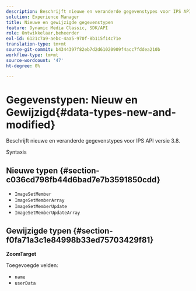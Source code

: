 ```yaml
---
description: Beschrijft nieuwe en veranderde gegevenstypes voor IPS API versie 3.8.
solution: Experience Manager
title: Nieuwe en gewijzigde gegevenstypen
feature: Dynamic Media Classic, SDK/API
role: Ontwikkelaar,beheerder
exl-id: 6121c7a9-aebc-4aa5-970f-8b115f14c71e
translation-type: tm+mt
source-git-commit: b4344397f82eb7d2d61020909f4acc7fddea210b
workflow-type: tm+mt
source-wordcount: '47'
ht-degree: 0%

---
```


# Gegevenstypen: Nieuw en Gewijzigd{#data-types-new-and-modified}

Beschrijft nieuwe en veranderde gegevenstypes voor IPS API versie 3.8.

Syntaxis

## Nieuwe typen {#section-c036cd798fb44d6bad7e7b3591850cdd}

* `ImageSetMember`
* `ImageSetMemberArray`
* `ImageSetMemberUpdate`
* `ImageSetMemberUpdateArray`

## Gewijzigde typen {#section-f0fa71a3c1e84998b33ed75703429f81}

**ZoomTarget**

Toegevoegde velden:

* `name`
* `userData`

